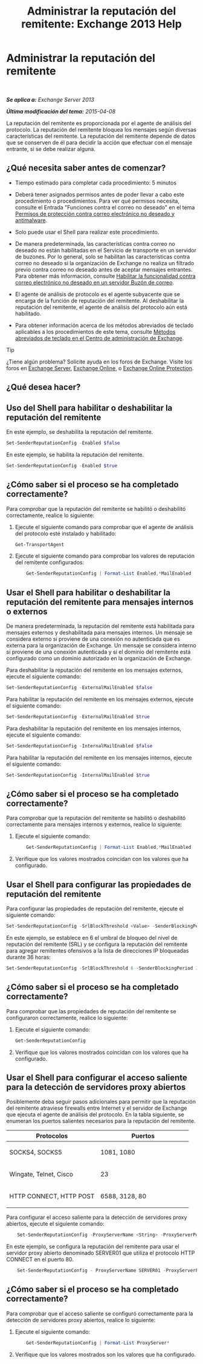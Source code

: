 ﻿---
title: 'Administrar la reputación del remitente: Exchange 2013 Help'
TOCTitle: Administrar la reputación del remitente
ms:assetid: f2716bd9-e3ac-46d9-9264-4e3dabfa0f38
ms:mtpsurl: https://technet.microsoft.com/es-es/library/Bb125186(v=EXCHG.150)
ms:contentKeyID: 49896009
ms.date: 05/22/2018
mtps_version: v=EXCHG.150
ms.translationtype: MT
---

# Administrar la reputación del remitente

 

_**Se aplica a:** Exchange Server 2013_

_**Última modificación del tema:** 2015-04-08_

La reputación del remitente es proporcionada por el agente de análisis del protocolo. La reputación del remitente bloquea los mensajes según diversas características del remitente. La reputación del remitente depende de datos que se conserven de él para decidir la acción que efectuar con el mensaje entrante, si se debe realizar alguna.

## ¿Qué necesita saber antes de comenzar?

  - Tiempo estimado para completar cada procedimiento: 5 minutos

  - Deberá tener asignados permisos antes de poder llevar a cabo este procedimiento o procedimientos. Para ver qué permisos necesita, consulte el Entrada "Funciones contra el correo no deseado" en el tema [Permisos de protección contra correo electrónico no deseado y antimalware](anti-spam-and-anti-malware-permissions-exchange-2013-help.md).

  - Solo puede usar el Shell para realizar este procedimiento.

  - De manera predeterminada, las características contra correo no deseado no están habilitadas en el Servicio de transporte en un servidor de buzones. Por lo general, solo se habilitan las características contra correo no deseado si la organización de Exchange no realiza un filtrado previo contra correo no deseado antes de aceptar mensajes entrantes. Para obtener más información, consulte [Habilitar la funcionalidad contra correo electrónico no deseado en un servidor Buzón de correo](enable-anti-spam-functionality-on-mailbox-servers-exchange-2013-help.md).

  - El agente de análisis de protocolo es el agente subyacente que se encarga de la función de reputación del remitente. Al deshabilitar la reputación del remitente, el agente de análisis del protocolo aún está habilitado.

  - Para obtener información acerca de los métodos abreviados de teclado aplicables a los procedimientos de este tema, consulte [Métodos abreviados de teclado en el Centro de administración de Exchange](keyboard-shortcuts-in-the-exchange-admin-center-exchange-online-protection-help.md).


> [!TIP]
> ¿Tiene algún problema? Solicite ayuda en los foros de Exchange. Visite los foros en <A href="https://go.microsoft.com/fwlink/p/?linkid=60612">Exchange Server</A>, <A href="https://go.microsoft.com/fwlink/p/?linkid=267542">Exchange Online</A>, o <A href="https://go.microsoft.com/fwlink/p/?linkid=285351">Exchange Online Protection</A>.



## ¿Qué desea hacer?

## Uso del Shell para habilitar o deshabilitar la reputación del remitente

En este ejemplo, se deshabilita la reputación del remitente.

```powershell
Set-SenderReputationConfig -Enabled $false
```

En este ejemplo, se habilita la reputación del remitente.

```powershell
Set-SenderReputationConfig -Enabled $true
```

## ¿Cómo saber si el proceso se ha completado correctamente?

Para comprobar que la reputación del remitente se habilitó o deshabilitó correctamente, realice lo siguiente:

1.  Ejecute el siguiente comando para comprobar que el agente de análisis del protocolo esté instalado y habilitado:
    
    ```powershell
    Get-TransportAgent
    ```

2.  Ejecute el siguiente comando para comprobar los valores de reputación del remitente configurados:

    ```powershell
        Get-SenderReputationConfig | Format-List Enabled,*MailEnabled
    ```

## Usar el Shell para habilitar o deshabilitar la reputación del remitente para mensajes internos o externos

De manera predeterminada, la reputación del remitente está habilitada para mensajes externos y deshabilitada para mensajes internos. Un mensaje se considera externo si proviene de una conexión no autenticada que es externa para la organización de Exchange. Un mensaje se considera interno si proviene de una conexión autenticada y si el dominio del remitente está configurado como un dominio autorizado en la organización de Exchange.

Para deshabilitar la reputación del remitente en los mensajes externos, ejecute el siguiente comando:

```powershell
Set-SenderReputationConfig -ExternalMailEnabled $false
```

Para habilitar la reputación del remitente en los mensajes externos, ejecute el siguiente comando:

```powershell
Set-SenderReputationConfig -ExternalMailEnabled $true
```

Para deshabilitar la reputación del remitente en los mensajes internos, ejecute el siguiente comando:

```powershell
Set-SenderReputationConfig -InternalMailEnabled $false
```

Para habilitar la reputación del remitente en los mensajes internos, ejecute el siguiente comando:

```powershell
Set-SenderReputationConfig -InternalMailEnabled $true
```

## ¿Cómo saber si el proceso se ha completado correctamente?

Para comprobar que la reputación del remitente se habilitó o deshabilitó correctamente para mensajes internos y externos, realice lo siguiente:

1.  Ejecute el siguiente comando:
    ```powershell
        Get-SenderReputationConfig | Format-List Enabled,*MailEnabled
    ```

2.  Verifique que los valores mostrados coincidan con los valores que ha configurado.

## Usar el Shell para configurar las propiedades de reputación del remitente

Para configurar las propiedades de reputación del remitente, ejecute el siguiente comando:

```powershell
Set-SenderReputationConfig -SrlBlockThreshold <Value> -SenderBlockingPeriod <Hours>
```

En este ejemplo, se establece en 6 el umbral de bloqueo del nivel de reputación del remitente (SRL) y se configura la reputación del remitente para agregar remitentes ofensivos a la lista de direcciones IP bloqueadas durante 36 horas:

```powershell
Set-SenderReputationConfig -SrlBlockThreshold 6 -SenderBlockingPeriod 36
```

## ¿Cómo saber si el proceso se ha completado correctamente?

Para comprobar que las propiedades de reputación del remitente se configuraron correctamente, realice lo siguiente:

1.  Ejecute el siguiente comando:
    
    ```powershell
    Get-SenderReputationConfig
    ```

2.  Verifique que los valores mostrados coincidan con los valores que ha configurado.

## Usar el Shell para configurar el acceso saliente para la detección de servidores proxy abiertos

Posiblemente deba seguir pasos adicionales para permitir que la reputación del remitente atraviese firewalls entre Internet y el servidor de Exchange que ejecuta el agente de análisis del protocolo. En la tabla siguiente, se enumeran los puertos salientes necesarios para la reputación del remitente.


<table>
<colgroup>
<col style="width: 50%" />
<col style="width: 50%" />
</colgroup>
<thead>
<tr class="header">
<th>Protocolos</th>
<th>Puertos</th>
</tr>
</thead>
<tbody>
<tr class="odd">
<td><p>SOCKS4, SOCKS5</p></td>
<td><p>1081, 1080</p></td>
</tr>
<tr class="even">
<td><p>Wingate, Telnet, Cisco</p></td>
<td><p>23</p></td>
</tr>
<tr class="odd">
<td><p>HTTP CONNECT, HTTP POST</p></td>
<td><p>6588, 3128, 80</p></td>
</tr>
</tbody>
</table>


Para configurar el acceso saliente para la detección de servidores proxy abiertos, ejecute el siguiente comando:

```powershell
    Set-SenderReputationConfig -ProxyServerName <String> -ProxyServerPort <Port> -ProxyServerType <String>
```

En este ejemplo, se configura la reputación del remitente para usar el servidor proxy abierto denominado SERVER01 que utiliza el protocolo HTTP CONNECT en el puerto 80.

```powershell
    Set-SenderReputationConfig - ProxyServerName SERVER01 -ProxyServerPort 80 -ProxyServerType HttpConnect
```

## ¿Cómo saber si el proceso se ha completado correctamente?

Para comprobar que el acceso saliente se configuró correctamente para la detección de servidores proxy abiertos, realice lo siguiente:

1.  Ejecute el siguiente comando:

    ```powershell
        Get-SenderReputationConfig | Format-List ProxyServer*
    ```

2.  Verifique que los valores mostrados son los valores que ha configurado.

